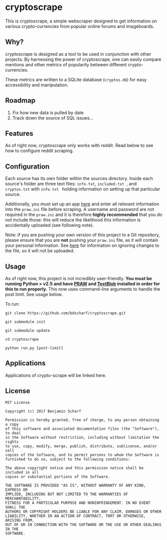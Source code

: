 # cryptoscrape
This is cryptoscrape, a simple webscraper designed to get information on various crypto-currencies from popular online forums and imageboards.

## Why?
cryptoscrape is designed as a tool to be used in conjunction with other projects. By harnessing the power of cryptoscrape, one can easily compare mentions and other metrics of popularity between different crypto-currencies.

These metrics are written to a SQLite database (```cryptos.db```) for easy accessibility and manipulation.

## Roadmap
1. Fix how new data is pulled by date
2. Track down the source of SQL issues...

## Features
As of right now, cryptoscrape only works with reddit. Read below to see how to configure reddit scraping.

## Configuration
Each source has its own folder within the sources directory. Inside each source's folder are three text files: ```info.txt```, ```included.txt ```, and ```cryptos.txt``` with ```info.txt ``` holding information on setting up that particular source.

Additionally, you must set up an app [here](https://www.reddit.com/prefs/apps/) and enter all relevant information into the ```praw.ini``` file before scraping. A username and password are not required in the ```praw.ini``` and it is therefore **highly recommended** that you do not include those: this will reduce the likelihood this information is accidentally uploaded (see following note).

Note: if you are pushing your own version of this project to a Git repository, please ensure that you are **not** pushing your ```praw.ini``` file, as it will contain *your* personal information. See [here](https://stackoverflow.com/questions/3319479/can-i-git-commit-a-file-and-ignore-its-content-changes) for information on ignoring changes to the file, so it will not be uploaded.

## Usage
As of right now, this project is not incredibly user-friendly. **You must be running Python > v2.5 and have [PRAW](http://praw.readthedocs.io/en/latest/getting_started/installation.html)  and [TextBlob](https://textblob.readthedocs.io/en/dev/index.html#get-it-now) installed in order for this to run properly.** This now uses command-line arguments to handle the post limit. See usage below.

To run:

```
git clone https://github.com/bdscharf/cryptoscrape.git

git submodule init

git submodule update

cd cryptoscrape

python run.py [post-limit]
```

## Applications
Applications of crypto-scrape will be linked here.

## License

~~~
MIT License

Copyright (c) 2017 Benjamin Scharf

Permission is hereby granted, free of charge, to any person obtaining a copy
of this software and associated documentation files (the "Software"), to deal
in the Software without restriction, including without limitation the rights
to use, copy, modify, merge, publish, distribute, sublicense, and/or sell
copies of the Software, and to permit persons to whom the Software is
furnished to do so, subject to the following conditions:

The above copyright notice and this permission notice shall be included in all
copies or substantial portions of the Software.

THE SOFTWARE IS PROVIDED "AS IS", WITHOUT WARRANTY OF ANY KIND, EXPRESS OR
IMPLIED, INCLUDING BUT NOT LIMITED TO THE WARRANTIES OF MERCHANTABILITY,
FITNESS FOR A PARTICULAR PURPOSE AND NONINFRINGEMENT. IN NO EVENT SHALL THE
AUTHORS OR COPYRIGHT HOLDERS BE LIABLE FOR ANY CLAIM, DAMAGES OR OTHER
LIABILITY, WHETHER IN AN ACTION OF CONTRACT, TORT OR OTHERWISE, ARISING FROM,
OUT OF OR IN CONNECTION WITH THE SOFTWARE OR THE USE OR OTHER DEALINGS IN THE
SOFTWARE.
~~~

